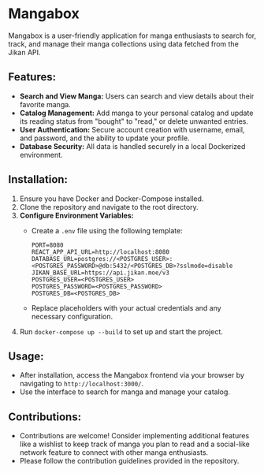 # Mangabox

Mangabox is a user-friendly application for manga enthusiasts to search for, track, and manage their manga collections using data fetched from the Jikan API.

## Features:

- **Search and View Manga:** Users can search and view details about their favorite manga.
- **Catalog Management:** Add manga to your personal catalog and update its reading status from "bought" to "read," or delete unwanted entries.
- **User Authentication:** Secure account creation with username, email, and password, and the ability to update your profile.
- **Database Security:** All data is handled securely in a local Dockerized environment.

## Installation:

1. Ensure you have Docker and Docker-Compose installed.
2. Clone the repository and navigate to the root directory.
3. **Configure Environment Variables:**
   - Create a `.env` file using the following template:

     ```plaintext
     PORT=8080
     REACT_APP_API_URL=http://localhost:8080
     DATABASE_URL=postgres://<POSTGRES_USER>:<POSTGRES_PASSWORD>@db:5432/<POSTGRES_DB>?sslmode=disable
     JIKAN_BASE_URL=https://api.jikan.moe/v3
     POSTGRES_USER=<POSTGRES_USER>
     POSTGRES_PASSWORD=<POSTGRES_PASSWORD>
     POSTGRES_DB=<POSTGRES_DB>
     ```

   - Replace placeholders with your actual credentials and any necessary configuration.
4. Run `docker-compose up --build` to set up and start the project.

## Usage:

- After installation, access the Mangabox frontend via your browser by navigating to `http://localhost:3000/`.
- Use the interface to search for manga and manage your catalog.

## Contributions:

- Contributions are welcome! Consider implementing additional features like a wishlist to keep track of manga you plan to read and a social-like network feature to connect with other manga enthusiasts.
- Please follow the contribution guidelines provided in the repository.

